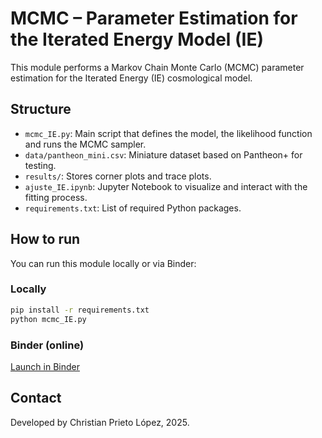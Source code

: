 # MCMC – Parameter Estimation for the Iterated Energy Model (IE)

This module performs a Markov Chain Monte Carlo (MCMC) parameter estimation for the Iterated Energy (IE) cosmological model.

## Structure
- `mcmc_IE.py`: Main script that defines the model, the likelihood function and runs the MCMC sampler.
- `data/pantheon_mini.csv`: Miniature dataset based on Pantheon+ for testing.
- `results/`: Stores corner plots and trace plots.
- `ajuste_IE.ipynb`: Jupyter Notebook to visualize and interact with the fitting process.
- `requirements.txt`: List of required Python packages.

## How to run

You can run this module locally or via Binder:

### Locally
```bash
pip install -r requirements.txt
python mcmc_IE.py
```

### Binder (online)
[Launch in Binder](https://mybinder.org)

## Contact
Developed by Christian Prieto López, 2025.
